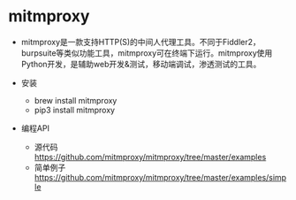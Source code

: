 # mitmproxy

- mitmproxy是一款支持HTTP(S)的中间人代理工具。不同于Fiddler2，burpsuite等类似功能工具，mitmproxy可在终端下运行。mitmproxy使用Python开发，是辅助web开发&测试，移动端调试，渗透测试的工具。

- 安装
    - brew install mitmproxy
    - pip3 install mitmproxy
    
- 编程API
    - 源代码 https://github.com/mitmproxy/mitmproxy/tree/master/examples
    - 简单例子 https://github.com/mitmproxy/mitmproxy/tree/master/examples/simple